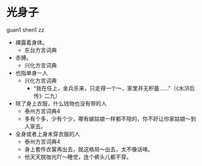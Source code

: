 # 光身子
guan1 shen1 zz
+ 裸露着身体。
  * 东台方言词典
+ 赤膊。
  * 兴化方言词典
+ 也指单身一人
  * 兴化方言词典
    - “我在任上，金兵杀来，只走得一个～，家里并无积蓄……”（《水浒后传》二九）
+ 除了身上衣服，什么钱物也没有带的人
  * 泰州方言词典4
  - 多有个多，少有个少，哪有嫁姑娘一样都不陪的，你不好让你家姑娘～到人家去。
+ 全身或者上身未穿衣服的人
  * 泰州方言词典4
  - 身上套件衣裳再出去，就这格局～出去，太不像话唻。
  - 他天天脱咖光吖～睡觉，连个裤头儿都不穿。
